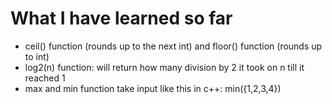 # What I have learned so far

- ceil() function (rounds up to the next int) and floor() function (rounds up to int)
- log2(n) function: will return how many division by 2 it took on n till it reached 1
- max and min function take input like this in c++: min({1,2,3,4})
